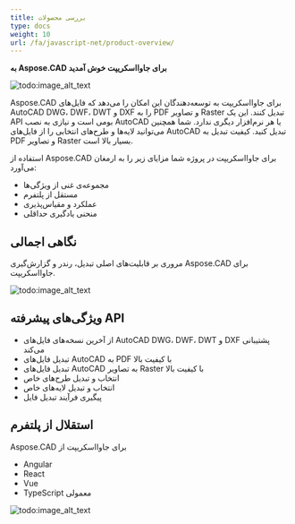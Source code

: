 ```yaml
---
title: بررسی محصولات
type: docs
weight: 10
url: /fa/javascript-net/product-overview/
---
```


**به Aspose.CAD برای جاوااسکریپت خوش آمدید**

![todo:image_alt_text](/_assets/home_5.png)

Aspose.CAD برای جاوااسکریپت به توسعه‌دهندگان این امکان را می‌دهد که فایل‌های AutoCAD DWG، DWF، DWT و DXF را به PDF و تصاویر Raster تبدیل کنند. این یک API بومی است و نیازی به نصب AutoCAD یا هر نرم‌افزار دیگری ندارد. شما همچنین می‌توانید لایه‌ها و طرح‌های انتخابی را از فایل‌های AutoCAD تبدیل کنید. کیفیت تبدیل به PDF و تصاویر Raster بسیار بالا است.

استفاده از Aspose.CAD برای جاوااسکریپت در پروژه شما مزایای زیر را به ارمغان می‌آورد:

- مجموعه‌ی غنی از ویژگی‌ها
- مستقل از پلتفرم
- عملکرد و مقیاس‌پذیری
- منحنی یادگیری حداقلی

## **نگاهی اجمالی**
مروری بر قابلیت‌های اصلی تبدیل، رندر و گزارش‌گیری Aspose.CAD برای جاوااسکریپت.

![todo:image_alt_text](/_assets/javascript-net/product-overview_2.png)

## **ویژگی‌های پیشرفته API**
- از آخرین نسخه‌های فایل‌های AutoCAD DWG، DWF، DWT و DXF پشتیبانی می‌کند
- تبدیل فایل‌های AutoCAD به PDF با کیفیت بالا
- تبدیل فایل‌های AutoCAD به تصاویر Raster با کیفیت بالا
- انتخاب و تبدیل طرح‌های خاص
- انتخاب و تبدیل لایه‌های خاص
- پیگیری فرآیند تبدیل فایل

## **استقلال از پلتفرم**
Aspose.CAD برای جاوااسکریپت از

- Angular
- React
- Vue
- TypeScript معمولی

![todo:image_alt_text](/_assets/javascript-net/product-overview_3.png)
